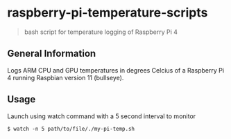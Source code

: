# raspberry-pi-temperature-scripts
> bash script for temperature logging of Raspberry Pi 4


## General Information
Logs ARM CPU and GPU temperatures in degrees Celcius of a Raspberry Pi 4 running Raspbian version 11 (bullseye). 


## Usage
Launch using watch command with a 5 second interval to monitor 
```
$ watch -n 5 path/to/file/./my-pi-temp.sh
```
